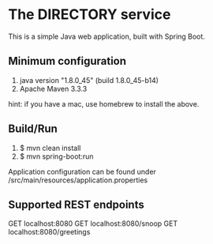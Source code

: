 # The DIRECTORY service

This is a simple Java web application, built with Spring Boot.

## Minimum configuration

1. java version "1.8.0_45" (build 1.8.0_45-b14)
2. Apache Maven 3.3.3

hint: if you have a mac, use homebrew to install the above.

## Build/Run

1. $ mvn clean install
2. $ mvn spring-boot:run

Application configuration can be found under /src/main/resources/application.properties

## Supported REST endpoints

GET localhost:8080
GET localhost:8080/snoop
GET localhost:8080/greetings






